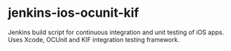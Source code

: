 jenkins-ios-ocunit-kif
======================

Jenkins build script for continuous integration and unit testing of iOS apps. Uses Xcode, OCUnit and KIF integration testing framework.
